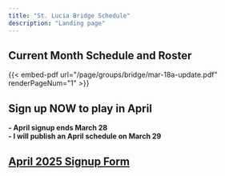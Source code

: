 ```yaml
---
title: "St. Lucia Bridge Schedule"
description: "Landing page"
---
```


## **Current Month Schedule and Roster**
{{< embed-pdf url="/page/groups/bridge/mar-18a-update.pdf" renderPageNum="1" >}}

## **Sign up NOW to play in April**
**- April signup ends March 28**\
**- I will publish an April schedule on March 29**

## **[April 2025 Signup Form](/page/groups/bridge/signup)**
